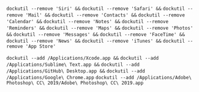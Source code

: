 `dockutil --remove 'Siri' &&`
`dockutil --remove 'Safari' &&`
`dockutil --remove 'Mail' &&`
`dockutil --remove 'Contacts' &&`
`dockutil --remove 'Calendar' &&`
`dockutil --remove 'Notes' &&`
`dockutil --remove 'Reminders' &&`
`dockutil --remove 'Maps' &&`
`dockutil --remove 'Photos' &&`
`dockutil --remove 'Messages' &&`
`dockutil --remove 'FaceTime' &&`
`dockutil --remove 'News' &&`
`dockutil --remove 'iTunes' &&`
`dockutil --remove 'App Store'`

`dockutil --add /Applications/Xcode.app &&`
`dockutil --add /Applications/Sublime\ Text.app &&`
`dockutil --add /Applications/GitHub\ Desktop.app &&`
`dockutil --add /Applications/Google\ Chrome.app`
`dockutil --add /Applications/Adobe\ Photoshop\ CC\ 2019/Adobe\ Photoshop\ CC\ 2019.app`
